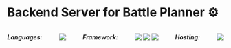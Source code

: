 # Backend Server for Battle Planner ⚙️

<h5 style="display: flex; justify-content: space-between; margin: 0; padding: 0;">
<p>Languages: </p>
<p><img src="https://img.shields.io/badge/-JavaScript-white?style=flat-square&logo=javascript" />
  
<p>Framework: </p>
<p>
<img src="https://img.shields.io/badge/-MongoDB-white?style=flat-square&logo=mongodb" />
<img src="https://img.shields.io/badge/-Express-white?style=flat-square&logo=express&logoColor=000000" />
<img src="https://img.shields.io/badge/-Node.js-white?style=flat-square&logo=Node.js" />
</p>

<p>Hosting: </p>
<p><img src="https://img.shields.io/badge/-Heroku-white?style=flat-square&logo=heroku" /></p>
</h5>
